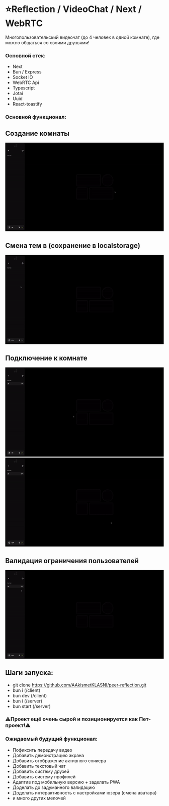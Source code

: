 # :star:Reflection / VideoChat / Next / WebRTC

Многопользовательский видеочат (до 4 человек в одной комнате), где можно общаться со своими друзьями!

### Основной стек:
- Next
- Bun / Express
- Socket IO
- WebRTC Api
- Typescript
- Jotai
- Uuid
- React-toastify

### Основной функционал:

## Создание комнаты
<img src="https://github.com/AAkismetKLASNI/peer-reflection/blob/master/assets.readme/1.gif" alt="gif"/>

## Смена тем в (сохранение в localstorage)
<img src="https://github.com/AAkismetKLASNI/peer-reflection/blob/master/assets.readme/5.gif" alt="gif"/>

## Подключение к комнате
<img src="https://github.com/AAkismetKLASNI/peer-reflection/blob/master/assets.readme/2.gif" alt="gif"/>
<img src="https://github.com/AAkismetKLASNI/peer-reflection/blob/master/assets.readme/3.gif" alt="gif"/>

## Валидация ограничения пользователей
<img src="https://github.com/AAkismetKLASNI/peer-reflection/blob/master/assets.readme/4.gif" alt="gif"/>

## Шаги запуска:
- git clone https://github.com/AAkismetKLASNI/peer-reflection.git
- bun i (/client)
- bun dev (/client)
- bun i (/server)
- bun start (/server)

### :warning:Проект ещё очень сырой и позиционируется как Пет-проект!:warning:

### Ожидаемый будущий функционал:
-  Пофиксить передачу видео
-  Добавить демонстрацию экрана
-  Добавить отображение активного спикера
-  Добавить текстовый чат
-  Добавить систему друзей
-  Добавить систему профилей
-  Адаптив под мобильную версию + заделать PWA
-  Доделать до задуманного валидацию
-  Доделать интерактивность с настройками юзера (смена аватара)
-  и много других мелочей 

